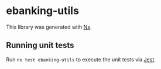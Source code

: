 # ebanking-utils

This library was generated with [Nx](https://nx.dev).

## Running unit tests

Run `nx test ebanking-utils` to execute the unit tests via [Jest](https://jestjs.io).
